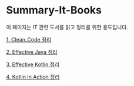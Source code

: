 # Summary-It-Books

이 페이지는 IT 관련 도서를 읽고 정리를 위한 용도입니다.


[1. Clean_Code 정리](https://github.com/cheonjoosung/Summary-IT-Books/tree/master/Clean_Code)

[2. Effective Java 정리](https://github.com/cheonjoosung/Summary-IT-Books/tree/master/Effective_Java)

[3. Effective Kotlin 정리](https://github.com/cheonjoosung/Summary-IT-Books/tree/master/Effective_Kotlin)

[4. Kotlin In Action 정리](https://github.com/cheonjoosung/Summary-IT-Books/tree/master/Kotlin_In_Action)
